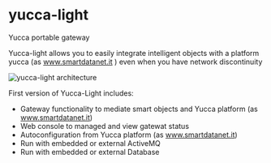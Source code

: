 # yucca-light
Yucca portable gateway 

Yucca-light allows you to easily integrate intelligent objects with a platform yucca (as www.smartdatanet.it ) even when you have network discontinuity


![yucca-light architecture](src/site/resource/images/gwiot_arch.png)

First version of Yucca-Light includes:

* Gateway functionality to mediate smart objects and Yucca platform (as www.smartdatanet.it)
* Web console to managed and view gatewat status
* Autoconfiguration from Yucca platform (as www.smartdatanet.it)
* Run with embedded or external ActiveMQ
* Run with embedded or external Database 
